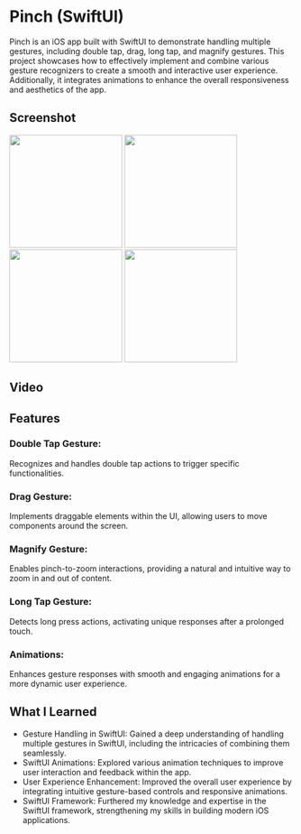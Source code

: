 # Pinch (SwiftUI)

Pinch is an iOS app built with SwiftUI to demonstrate handling multiple gestures, including double tap, drag, long tap, and magnify gestures. This project showcases how to effectively implement and combine various gesture recognizers to create a smooth and interactive user experience. Additionally, it integrates animations to enhance the overall responsiveness and aesthetics of the app.

## Screenshot
<img src="https://github.com/user-attachments/assets/73df4d92-17aa-4c04-babc-53a75c06ef39" width="200" />
<img src="https://github.com/user-attachments/assets/7ac41720-68db-42fe-a42f-445c9a22a6a8" width="200" />
<img src="https://github.com/user-attachments/assets/30532891-8d19-41f7-87aa-6ec7b95283fe" width="200" />
<img src="https://github.com/user-attachments/assets/b7011657-6e73-444c-8b9b-87217dfb1214" width="200" />

## Video 


## Features

### Double Tap Gesture:  
 Recognizes and handles double tap actions to trigger specific functionalities.
### Drag Gesture: 
Implements draggable elements within the UI, allowing users to move components around the screen.
### Magnify Gesture: 
Enables pinch-to-zoom interactions, providing a natural and intuitive way to zoom in and out of content.
### Long Tap Gesture: 
Detects long press actions, activating unique responses after a prolonged touch.
### Animations: 
Enhances gesture responses with smooth and engaging animations for a more dynamic user experience.

## What I Learned
- Gesture Handling in SwiftUI: Gained a deep understanding of handling multiple gestures in SwiftUI, including the intricacies of combining them seamlessly.
- SwiftUI Animations: Explored various animation techniques to improve user interaction and feedback within the app.
- User Experience Enhancement: Improved the overall user experience by integrating intuitive gesture-based controls and responsive animations.
- SwiftUI Framework: Furthered my knowledge and expertise in the SwiftUI framework, strengthening my skills in building modern iOS applications.
